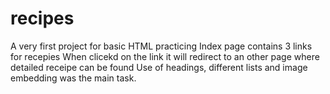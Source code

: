 # recipes
A very first project for basic HTML practicing
Index page contains 3 links for recepies
When clicekd on the link it will redirect to an other page where detailed receipe can be found
Use of headings, different lists and image embedding was the main task.

